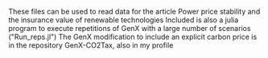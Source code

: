 These files can be used to read data for the article Power price stability and the insurance value of renewable technologies
Included is also a julia program to execute repetitions of GenX with a large number of scenarios ("Run_reps.jl")
The GenX modification to include an explicit carbon price is in the repository GenX-CO2Tax, also in my profile
